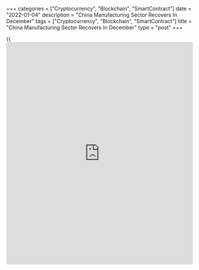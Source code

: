 +++
categories = ["Cryptocurrency", "Blockchain", "SmartContract"]
date = "2022-01-04"
description = "China Manufacturing Sector Recovers In December"
tags = ["Cryptocurrency", "Blockchain", "SmartContract"]
title = "China Manufacturing Sector Recovers In December"
type = "post"
+++

{{<iframe id="large-banner" src="https://www.bounty.group/#slide=4.0" width="100%" height="600" scrolling="no" style="border: 0px solid rgb(216, 221, 230); border-radius: 3px;">}}

China's manufacturing sector rebounded in December as firms signaled the
strongest growth in output for a year amid a renewed uptick in total
sales, survey results from IHS Markit showed on Tuesday.

The Caixin manufacturing Purchasing Managers' Index rose to 50.9 in
December from 49.9 in November. The reading was forecast to rise
marginally to 50.0.

A reading above 50.0 indicates expansion in the sector. Although
marginal, the rate of improvement was the strongest seen since June, the
survey showed.

According to official survey from the National Bureau of Statistics,
released over the weekend, the factory PMI climbed to 50.3 in December
from 50.1 in November. The services PMI came in at 52.7, up from 52.3 in
the previous month.

Output rose at the fastest rate for twelve months and solidly overall,
supported by improved market conditions and stronger customer demand,
IHS survey showed. New work rose for the third time in the past four
months in December.

Employment decreased for the fifth month in a row, and at the fastest
rate since February.

Purchasing activity also returned to growth at the end of the year.
Though moderate, the upturn was the quickest seen since June. Meanwhile,
stocks of inputs and finished goods rose slightly.

Average input costs rose at the weakest rate for 19 months in December,
with the rate of inflation having fallen further from October's recent
peak. On the other hand, prices charged decreased for the first time
since April 2020.

Business confidence remained strong overall in December but the degree
of optimism slipped to a 20-month low.

"As [policy](https://www.fintechee.com/policy/)makers said at the Central Economic Work Conference that
China's economic growth is facing triple pressures of "demand
contraction, supply shock and weakening expectation," stabilizing the
[economy][1] will become the key priority of economic work in 2022,"
Wang Zhe, a senior economist at Caixin Insight Group, said.

For comments and feedback [contact](https://www.playgroundfx.com/contact/): editorial@rtt[news](https://www.letsplayfx.com/blog/forex-news-website/).com

[Economic News][1]

 **What parts of the world are seeing the best (and worst) economic
performances lately? Click[here][2] to check out our [Econ Scorecard][2]
and find out! See up-to-the-moment [ranking](https://www.playgroundfx.com/blog/crypto-exchange-ranking/)s for the best and worst
performers in [GDP][3], [unemployment rate][4], [inflation][5] and much
more.**

   1. www.rtt[news](https://www.letsplayfx.com/blog/forex-news-website/).com/Content/EconomicNews.aspx
   2. www.rtt[news](https://www.letsplayfx.com/blog/forex-news-website/).com/economic-scorecard/world-rank/retail-sales/highest-performance.aspx
   3. www.rtt[news](https://www.letsplayfx.com/blog/forex-news-website/).com/economic-scorecard/world-rank/GDP/highest-performance.aspx
   4. www.rtt[news](https://www.letsplayfx.com/blog/forex-news-website/).com/economic-scorecard/world-rank/unemployment-rate/lowest-performance.aspx
   5. www.rtt[news](https://www.letsplayfx.com/blog/forex-news-website/).com/economic-scorecard/world-rank/CPI/highest-performance.aspx